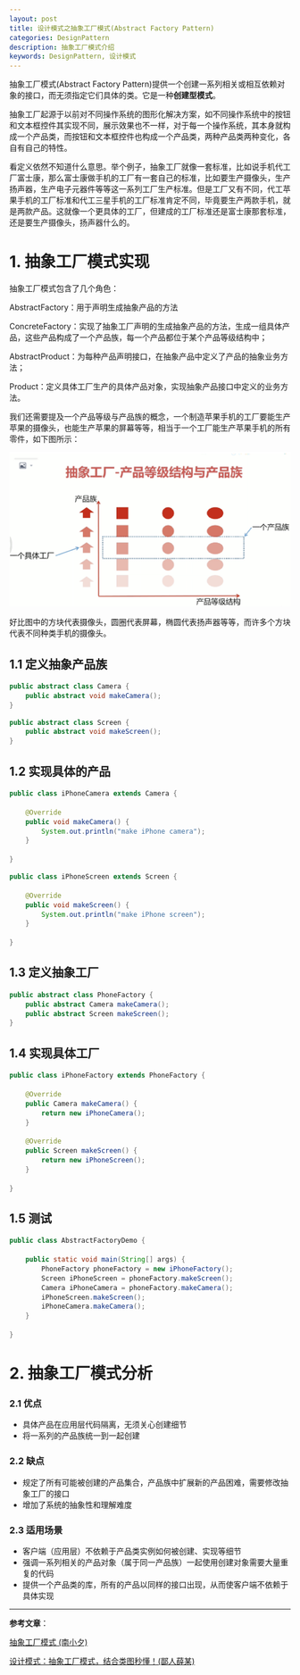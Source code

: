 ```yaml
---
layout: post
title: 设计模式之抽象工厂模式(Abstract Factory Pattern)
categories: DesignPattern
description: 抽象工厂模式介绍
keywords: DesignPattern, 设计模式
---
```


抽象工厂模式(Abstract Factory Pattern)提供一个创建一系列相关或相互依赖对象的接口，而无须指定它们具体的类。它是一种**创建型模式**。

抽象工厂起源于以前对不同操作系统的图形化解决方案，如不同操作系统中的按钮和文本框控件其实现不同，展示效果也不一样，对于每一个操作系统，其本身就构成一个产品类，而按钮和文本框控件也构成一个产品类，两种产品类两种变化，各自有自己的特性。

看定义依然不知道什么意思。举个例子，抽象工厂就像一套标准，比如说手机代工厂富士康，那么富士康做手机的工厂有一套自己的标准，比如要生产摄像头，生产扬声器，生产电子元器件等等这一系列工厂生产标准。但是工厂又有不同，代工苹果手机的工厂标准和代工三星手机的工厂标准肯定不同，毕竟要生产两款手机，就是两款产品。这就像一个更具体的工厂，但建成的工厂标准还是富士康那套标准，还是要生产摄像头，扬声器什么的。

# 1. 抽象工厂模式实现

抽象工厂模式包含了几个角色：

AbstractFactory：用于声明生成抽象产品的方法

ConcreteFactory：实现了抽象工厂声明的生成抽象产品的方法，生成一组具体产品，这些产品构成了一个产品族，每一个产品都位于某个产品等级结构中；

AbstractProduct：为每种产品声明接口，在抽象产品中定义了产品的抽象业务方法；

Product：定义具体工厂生产的具体产品对象，实现抽象产品接口中定义的业务方法。

我们还需要提及一个产品等级与产品族的概念，一个制造苹果手机的工厂要能生产苹果的摄像头，也能生产苹果的屏幕等等，相当于一个工厂能生产苹果手机的所有零件，如下图所示：

![产品图](/images/posts/designpattern/abstract_factory_product.png)

好比图中的方块代表摄像头，圆圈代表屏幕，椭圆代表扬声器等等，而许多个方块代表不同种类手机的摄像头。

## 1.1 定义抽象产品族

```java
public abstract class Camera {
	public abstract void makeCamera();
}
```

```java
public abstract class Screen {
	public abstract void makeScreen();
}
```

## 1.2 实现具体的产品

```java
public class iPhoneCamera extends Camera {

	@Override
	public void makeCamera() {
		System.out.println("make iPhone camera");
	}

}
```

```java
public class iPhoneScreen extends Screen {

	@Override
	public void makeScreen() {
		System.out.println("make iPhone screen");
	}

}
```

## 1.3 定义抽象工厂

```java
public abstract class PhoneFactory {
	public abstract Camera makeCamera();
	public abstract Screen makeScreen();
}
```

## 1.4 实现具体工厂

```java
public class iPhoneFactory extends PhoneFactory {

	@Override
	public Camera makeCamera() {
		return new iPhoneCamera();
	}

	@Override
	public Screen makeScreen() {
		return new iPhoneScreen();
	}

}
```

## 1.5 测试

```java
public class AbstractFactoryDemo {

	public static void main(String[] args) {
		PhoneFactory phoneFactory = new iPhoneFactory();
		Screen iPhoneScreen = phoneFactory.makeScreen();
		Camera iPhoneCamera = phoneFactory.makeCamera();
		iPhoneScreen.makeScreen();
		iPhoneCamera.makeCamera();
	}

}
```

# 2. 抽象工厂模式分析

### 2.1 优点

-  具体产品在应用层代码隔离，无须关心创建细节
- 将一系列的产品族统一到一起创建

### 2.2 缺点

- 规定了所有可能被创建的产品集合，产品族中扩展新的产品困难，需要修改抽象工厂的接口
- 增加了系统的抽象性和理解难度

### 2.3 适用场景

- 客户端（应用层）不依赖于产品类实例如何被创建、实现等细节
- 强调一系列相关的产品对象（属于同一产品族）一起使用创建对象需要大量重复的代码
- 提供一个产品类的库，所有的产品以同样的接口出现，从而使客户端不依赖于具体实现

------

**参考文章**：

[抽象工厂模式 (南小夕)](https://www.jianshu.com/p/7a56b7bafbb9)

[设计模式：抽象工厂模式，结合类图秒懂！(鄙人薛某)](https://blog.csdn.net/yeyazhishang/article/details/95173103)